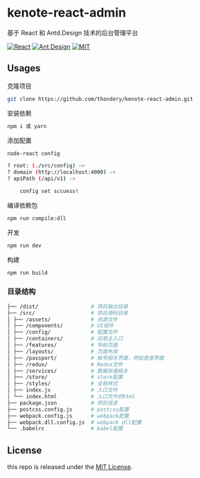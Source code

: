 # kenote-react-admin

基于 React 和 Antd.Design 技术的后台管理平台

[![React](https://img.shields.io/badge/react-^15.6.2-brightgreen.svg?style=flat-square)](https://github.com/facebook/react)
[![Ant Design](https://img.shields.io/badge/ant--design-^2.13.6-yellowgreen.svg?style=flat-square)](https://github.com/ant-design/ant-design)
[![MIT](https://img.shields.io/dub/l/vibe-d.svg?style=flat-square)](http://opensource.org/licenses/MIT)

## Usages

克隆项目
```bash
git clone https://github.com/thondery/kenote-react-admin.git
```

安装依赖
```bash
npm i 或 yarn
```

添加配置
```bash
node-react config

? root: (./src/config) -> 
? domain (http://localhost:4000) ->
? apiPath (/api/v1) ->

    config set sccuess!

```

编译依赖包
```bash
npm run compile:dll
```

开发
```bash
npm run dev
```

构建
```bash
npm run build
```

### 目录结构

```bash
├── /dist/                 # 项目输出目录
├── /src/                  # 项目源码目录
│ ├── /assets/             # 资源文件
│ ├── /components/         # UI组件
│ ├── /config/             # 配置文件
│ ├── /containers/         # 应用主入口
│ ├── /features/           # 导航页面
│ ├── /layouts/            # 页面布局
│ ├── /passport/           # 帐号相关界面，例如登录界面
│ ├── /redux/              # Redux文件
│ ├── /services/           # 数据存储相关
│ ├── /store/              # store配置
│ ├── /styles/             # 全局样式
│ ├── index.js             # 入口文件
│ └── index.html           # 入口文件的html
├── package.json           # 项目信息
├── postcss.config.js      # postcss配置
├── webpack.config.js      # webpack配置
├── webpack.dll.config.js  # webpack dll配置
└── .babelrc               # babel配置
```

## License

this repo is released under the [MIT License](https://github.com/thondery/kenote-react-admin/blob/master/LICENSE).